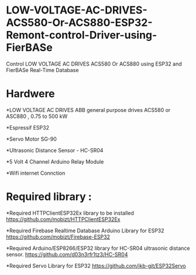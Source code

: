 # LOW-VOLTAGE-AC-DRIVES-ACS580-Or-ACS880-ESP32-Remont-control-Driver-using-FierBASe
Control  LOW VOLTAGE AC DRIVES ACS580 Or ACS880 using  ESP32 and FierBASe  Real-Time Database 

# Hardwere
  *LOW VOLTAGE AC DRIVES
  ABB general purpose drives
  ACS580 or ASC880 , 0.75 to 500 kW
  
  *Espressif ESP32 
  
  *Servo Motor SG-90
  
  *Ultrasonic Distance Sensor - HC-SR04
  
  *5 Volt 4 Channel Arduino Relay Module
  
  *Wifi internet Connction
  
# Required library :

*Required HTTPClientESP32Ex library to be installed  https://github.com/mobizt/HTTPClientESP32Ex

*Required Firebase Realtime Database Arduino Library for ESP32 https://github.com/mobizt/Firebase-ESP32

*Required Arduino/ESP8266/ESP32 library for HC-SR04 ultrasonic distance sensor. https://github.com/d03n3rfr1tz3/HC-SR04

*Required Servo Library for ESP32 https://github.com/jkb-git/ESP32Servo
